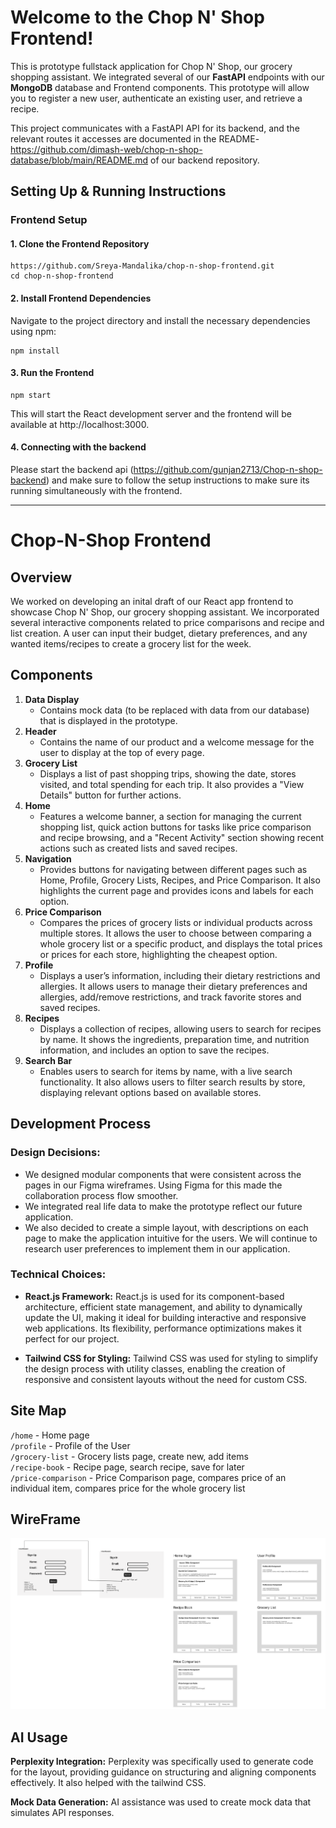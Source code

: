 # Welcome to the Chop N' Shop Frontend!
This is prototype fullstack application for Chop N' Shop, our grocery shopping assistant. We integrated several of our **FastAPI** endpoints with our **MongoDB** database and Frontend components. This prototype will allow you to register a new user, authenticate an existing user, and retrieve a recipe.

This project communicates with a FastAPI API for its backend, and the relevant routes it accesses are documented in the README- https://github.com/dimash-web/chop-n-shop-database/blob/main/README.md of our backend repository.

## Setting Up & Running Instructions

### Frontend Setup
#### 1. Clone the Frontend Repository
```
https://github.com/Sreya-Mandalika/chop-n-shop-frontend.git
cd chop-n-shop-frontend
```
#### 2. Install Frontend Dependencies
Navigate to the project directory and install the necessary dependencies using npm:
```
npm install

```
#### 3. Run the Frontend
```
npm start
```
This will start the React development server and the frontend will be available at http://localhost:3000.

#### 4. Connecting with the backend
Please start the backend api (https://github.com/gunjan2713/Chop-n-shop-backend) and make sure to follow the setup instructions to make sure its running simultaneously with the frontend.

---------------------------------------------





# Chop-N-Shop Frontend

## Overview

We worked on developing an inital draft of our React app frontend to showcase Chop N' Shop, our grocery shopping assistant. We incorporated several interactive components related to price comparisons and recipe and list creation. A user can input their budget, dietary preferences, and any wanted items/recipes to create a grocery list for the week.

## Components
1. **Data Display**
   - Contains mock data (to be replaced with data from our database) that is displayed in the prototype.
3. **Header**
   - Contains the name of our product and a welcome message for the user to display at the top of every page.
5. **Grocery List**
   - Displays a list of past shopping trips, showing the date, stores visited, and total spending for each trip. It also provides a "View Details" button for further actions.
7. **Home**
   - Features a welcome banner, a section for managing the current shopping list, quick action buttons for tasks like price comparison and recipe browsing, and a "Recent Activity" section showing recent actions such as created lists and saved recipes.
9. **Navigation**
    - Provides buttons for navigating between different pages such as Home, Profile, Grocery Lists, Recipes, and Price Comparison. It also highlights the current page and provides icons and labels for each option.
11. **Price Comparison**
    - Compares the prices of grocery lists or individual products across multiple stores. It allows the user to choose between comparing a whole grocery list or a specific product, and displays the total prices or prices for each store, highlighting the cheapest option.
13. **Profile**
    - Displays a user’s information, including their dietary restrictions and allergies. It allows users to manage their dietary preferences and allergies, add/remove restrictions, and track favorite stores and saved recipes.
15. **Recipes**
    - Displays a collection of recipes, allowing users to search for recipes by name. It shows the ingredients, preparation time, and nutrition information, and includes an option to save the recipes.
17. **Search Bar**
    - Enables users to search for items by name, with a live search functionality. It also allows users to filter search results by store, displaying relevant options based on available stores.

## Development Process

### Design Decisions:
- We designed modular components that were consistent across the pages in our Figma wireframes. Using Figma for this made the collaboration process flow smoother.
- We integrated real life data to make the prototype reflect our future application.
- We also decided to create a simple layout, with descriptions on each page to make the application intuitive for the users. We will continue to research user preferences to implement them in our application.

### Technical Choices:  
- **React.js Framework:** React.js is used for its component-based architecture, efficient state management, and ability to dynamically update the UI, making it ideal for building interactive and responsive web applications. Its flexibility, performance optimizations makes it perfect for our project. 

- **Tailwind CSS for Styling:** Tailwind CSS was used for styling to simplify the design process with utility classes, enabling the creation of responsive and consistent layouts without the need for custom CSS.

## Site Map

`/home` - Home page   
`/profile` - Profile of the User   
`/grocery-list` - Grocery lists page, create new, add items   
`/recipe-book` - Recipe page, search recipe, save for later   
`/price-comparison` - Price Comparison page, compares price of an individual item, compares price for the whole grocery list

## WireFrame
![WireFrame](public/WireFrame.png)

## AI Usage

**Perplexity Integration:** Perplexity was specifically used to generate code for the layout, providing guidance on structuring and aligning components effectively. It also helped with the tailwind CSS.    

**Mock Data Generation:** AI assistance was used to create mock data that simulates API responses.

